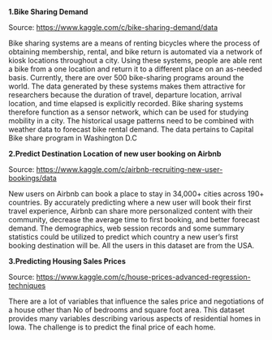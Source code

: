 

**1.Bike Sharing Demand**

Source:  https://www.kaggle.com/c/bike-sharing-demand/data 

Bike sharing systems are a means of renting bicycles where the process of obtaining membership, rental, and bike return is automated via a network of kiosk locations throughout a city. Using these systems, people are able rent a bike from a one location and return it to a different place on an as-needed basis. Currently, there are over 500 bike-sharing programs around the world.
The data generated by these systems makes them attractive for researchers because the duration of travel, departure location, arrival location, and time elapsed is explicitly recorded. Bike sharing systems therefore function as a sensor network, which can be used for studying mobility in a city. 
The historical usage patterns need to be combined with weather data to forecast bike rental demand. The data pertains to Capital Bike share program in Washington D.C


**2.Predict Destination Location of new user booking on Airbnb**

Source: https://www.kaggle.com/c/airbnb-recruiting-new-user-bookings/data 

New users on Airbnb can book a place to stay in 34,000+ cities across 190+ countries. By accurately predicting where a new user will book their first travel experience, Airbnb can share more personalized content with their community, decrease the average time to first booking, and better forecast demand.
The demographics, web session records and some summary statistics could be utilized to predict which country a new user’s first booking destination will be. All the users in this dataset are from the USA.


**3.Predicting Housing Sales Prices**

Source: https://www.kaggle.com/c/house-prices-advanced-regression-techniques

There are a lot of variables that influence the sales price and negotiations of a house other than No of bedrooms and square foot area. This dataset provides many variables describing various aspects of residential homes in Iowa. The challenge is to predict the final price of each home. 



